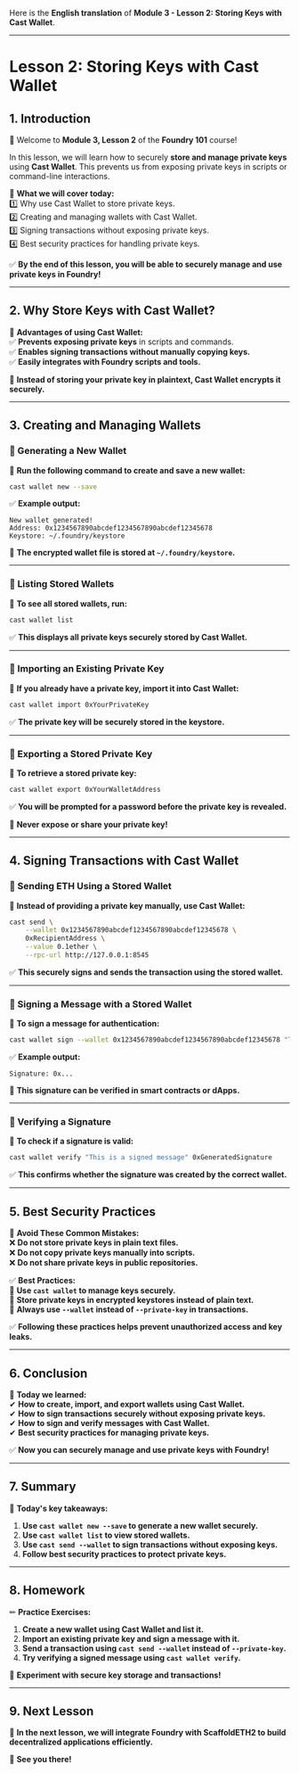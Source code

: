 Here is the **English translation** of **Module 3 - Lesson 2: Storing Keys with Cast Wallet**.  

---

# **Lesson 2: Storing Keys with Cast Wallet**  

## **1. Introduction**  

👋 Welcome to **Module 3, Lesson 2** of the **Foundry 101** course!  

In this lesson, we will learn how to securely **store and manage private keys** using **Cast Wallet**. This prevents us from exposing private keys in scripts or command-line interactions.  

📌 **What we will cover today:**  
1️⃣ Why use Cast Wallet to store private keys.  
2️⃣ Creating and managing wallets with Cast Wallet.  
3️⃣ Signing transactions without exposing private keys.  
4️⃣ Best security practices for handling private keys.  

✅ **By the end of this lesson, you will be able to securely manage and use private keys in Foundry!**  

---

## **2. Why Store Keys with Cast Wallet?**  

📌 **Advantages of using Cast Wallet:**  
✅ **Prevents exposing private keys** in scripts and commands.  
✅ **Enables signing transactions without manually copying keys.**  
✅ **Easily integrates with Foundry scripts and tools.**  

📌 **Instead of storing your private key in plaintext, Cast Wallet encrypts it securely.**  

---

## **3. Creating and Managing Wallets**  

### **📌 Generating a New Wallet**  

📌 **Run the following command to create and save a new wallet:**  

```bash
cast wallet new --save
```

✅ **Example output:**  

```
New wallet generated!
Address: 0x1234567890abcdef1234567890abcdef12345678
Keystore: ~/.foundry/keystore
```

📌 **The encrypted wallet file is stored at `~/.foundry/keystore`.**  

---

### **📌 Listing Stored Wallets**  

📌 **To see all stored wallets, run:**  

```bash
cast wallet list
```

✅ **This displays all private keys securely stored by Cast Wallet.**  

---

### **📌 Importing an Existing Private Key**  

📌 **If you already have a private key, import it into Cast Wallet:**  

```bash
cast wallet import 0xYourPrivateKey
```

✅ **The private key will be securely stored in the keystore.**  

---

### **📌 Exporting a Stored Private Key**  

📌 **To retrieve a stored private key:**  

```bash
cast wallet export 0xYourWalletAddress
```

✅ **You will be prompted for a password before the private key is revealed.**  

🚨 **Never expose or share your private key!**  

---

## **4. Signing Transactions with Cast Wallet**  

### **📌 Sending ETH Using a Stored Wallet**  

📌 **Instead of providing a private key manually, use Cast Wallet:**  

```bash
cast send \
    --wallet 0x1234567890abcdef1234567890abcdef12345678 \
    0xRecipientAddress \
    --value 0.1ether \
    --rpc-url http://127.0.0.1:8545
```

✅ **This securely signs and sends the transaction using the stored wallet.**  

---

### **📌 Signing a Message with a Stored Wallet**  

📌 **To sign a message for authentication:**  

```bash
cast wallet sign --wallet 0x1234567890abcdef1234567890abcdef12345678 "This is a signed message"
```

✅ **Example output:**  

```
Signature: 0x...
```

📌 **This signature can be verified in smart contracts or dApps.**  

---

### **📌 Verifying a Signature**  

📌 **To check if a signature is valid:**  

```bash
cast wallet verify "This is a signed message" 0xGeneratedSignature
```

✅ **This confirms whether the signature was created by the correct wallet.**  

---

## **5. Best Security Practices**  

🚨 **Avoid These Common Mistakes:**  
❌ **Do not store private keys in plain text files.**  
❌ **Do not copy private keys manually into scripts.**  
❌ **Do not share private keys in public repositories.**  

✅ **Best Practices:**  
🔹 **Use `cast wallet` to manage keys securely.**  
🔹 **Store private keys in encrypted keystores instead of plain text.**  
🔹 **Always use `--wallet` instead of `--private-key` in transactions.**  

✅ **Following these practices helps prevent unauthorized access and key leaks.**  

---

## **6. Conclusion**  

📌 **Today we learned:**  
✔ **How to create, import, and export wallets using Cast Wallet.**  
✔ **How to sign transactions securely without exposing private keys.**  
✔ **How to sign and verify messages with Cast Wallet.**  
✔ **Best security practices for managing private keys.**  

✅ **Now you can securely manage and use private keys with Foundry!**  

---

## **7. Summary**  

📌 **Today's key takeaways:**  
1. **Use `cast wallet new --save` to generate a new wallet securely.**  
2. **Use `cast wallet list` to view stored wallets.**  
3. **Use `cast send --wallet` to sign transactions without exposing keys.**  
4. **Follow best security practices to protect private keys.**  

---

## **8. Homework**  

✏ **Practice Exercises:**  
1. **Create a new wallet using Cast Wallet and list it.**  
2. **Import an existing private key and sign a message with it.**  
3. **Send a transaction using `cast send --wallet` instead of `--private-key`.**  
4. **Try verifying a signed message using `cast wallet verify`.**  

📌 **Experiment with secure key storage and transactions!**  

---

## **9. Next Lesson**  

📅 **In the next lesson, we will integrate Foundry with ScaffoldETH2 to build decentralized applications efficiently.**  

🚀 **See you there!**  